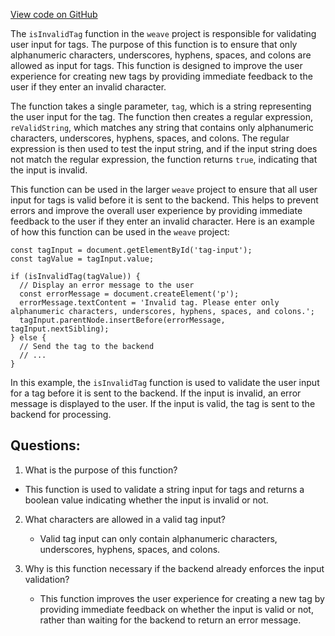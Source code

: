 [View code on GitHub](https://github.com/wandb/weave/weave-js/src/common/util/tags.ts)

The `isInvalidTag` function in the `weave` project is responsible for validating user input for tags. The purpose of this function is to ensure that only alphanumeric characters, underscores, hyphens, spaces, and colons are allowed as input for tags. This function is designed to improve the user experience for creating new tags by providing immediate feedback to the user if they enter an invalid character.

The function takes a single parameter, `tag`, which is a string representing the user input for the tag. The function then creates a regular expression, `reValidString`, which matches any string that contains only alphanumeric characters, underscores, hyphens, spaces, and colons. The regular expression is then used to test the input string, and if the input string does not match the regular expression, the function returns `true`, indicating that the input is invalid.

This function can be used in the larger `weave` project to ensure that all user input for tags is valid before it is sent to the backend. This helps to prevent errors and improve the overall user experience by providing immediate feedback to the user if they enter an invalid character. Here is an example of how this function can be used in the `weave` project:

```
const tagInput = document.getElementById('tag-input');
const tagValue = tagInput.value;

if (isInvalidTag(tagValue)) {
  // Display an error message to the user
  const errorMessage = document.createElement('p');
  errorMessage.textContent = 'Invalid tag. Please enter only alphanumeric characters, underscores, hyphens, spaces, and colons.';
  tagInput.parentNode.insertBefore(errorMessage, tagInput.nextSibling);
} else {
  // Send the tag to the backend
  // ...
}
```

In this example, the `isInvalidTag` function is used to validate the user input for a tag before it is sent to the backend. If the input is invalid, an error message is displayed to the user. If the input is valid, the tag is sent to the backend for processing.
## Questions: 
 1. What is the purpose of this function?
   - This function is used to validate a string input for tags and returns a boolean value indicating whether the input is invalid or not.

2. What characters are allowed in a valid tag input?
   - Valid tag input can only contain alphanumeric characters, underscores, hyphens, spaces, and colons.

3. Why is this function necessary if the backend already enforces the input validation?
   - This function improves the user experience for creating a new tag by providing immediate feedback on whether the input is valid or not, rather than waiting for the backend to return an error message.